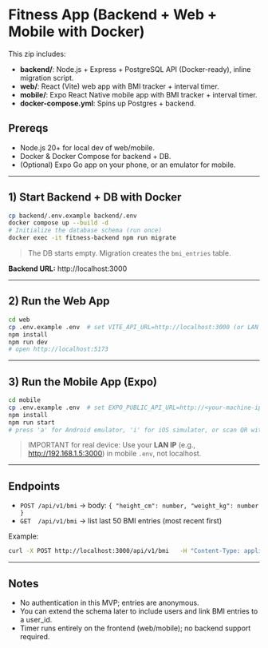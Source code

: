 # Fitness App (Backend + Web + Mobile with Docker)

This zip includes:
- **backend/**: Node.js + Express + PostgreSQL API (Docker-ready), inline migration script.
- **web/**: React (Vite) web app with BMI tracker + interval timer.
- **mobile/**: Expo React Native mobile app with BMI tracker + interval timer.
- **docker-compose.yml**: Spins up Postgres + backend.

## Prereqs
- Node.js 20+ for local dev of web/mobile.
- Docker & Docker Compose for backend + DB.
- (Optional) Expo Go app on your phone, or an emulator for mobile.

---

## 1) Start Backend + DB with Docker
```bash
cp backend/.env.example backend/.env
docker compose up --build -d
# Initialize the database schema (run once)
docker exec -it fitness-backend npm run migrate
```

> The DB starts empty. Migration creates the `bmi_entries` table.

**Backend URL:** http://localhost:3000

---

## 2) Run the Web App
```bash
cd web
cp .env.example .env  # set VITE_API_URL=http://localhost:3000 (or LAN IP)
npm install
npm run dev
# open http://localhost:5173
```

---

## 3) Run the Mobile App (Expo)
```bash
cd mobile
cp .env.example .env  # set EXPO_PUBLIC_API_URL=http://<your-machine-ip>:3000
npm install
npm run start
# press 'a' for Android emulator, 'i' for iOS simulator, or scan QR with Expo Go
```

> IMPORTANT for real device: Use your **LAN IP** (e.g., http://192.168.1.5:3000) in mobile `.env`, not localhost.

---

## Endpoints
- `POST /api/v1/bmi` → body: `{ "height_cm": number, "weight_kg": number }`
- `GET  /api/v1/bmi` → list last 50 BMI entries (most recent first)

Example:
```bash
curl -X POST http://localhost:3000/api/v1/bmi   -H "Content-Type: application/json"   -d '{"height_cm": 175, "weight_kg": 72}'
```

---

## Notes
- No authentication in this MVP; entries are anonymous.
- You can extend the schema later to include users and link BMI entries to a user_id.
- Timer runs entirely on the frontend (web/mobile); no backend support required.
